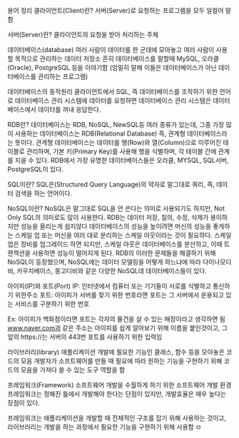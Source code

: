 용어 정리 클라이언트(Client)란? 서버(Server)로 요청하는 프로그램을 모두 일컬어 말함

서버(Server)란? 클라이언트의 요청을 받아 처리하는 주체

데이터베이스(database) 여러 사람이 데이터를 한 군데에 모아놓고 여러 사람이 사용할 목적으로 관리하는 데이터 저장소 흔히 데이터베이스를 말할때 MySQL, 오라클(Oracle), PostgreSQL 등을 이야기함 (엄밀히 말해 이들은 데이터베이스가 아닌 데이터베이스를 관리하는 프로그램)

데이터베이스의 동작원리 클라이언트에서 SQL, 즉 데이터베이스를 조작하기 위한 언어로 데이터베이스 관리 시스템에 데이터를 요청하면 데이터베이스 관리 시스템은 데이터베이스에서 데이터를 꺼내 응답한다.

RDB란? 데이터베이스는 RDB, NoSQL, NewSQL등 여러 종류가 있는데, 그중 가장 많이 사용하는 데이터베이스는 RDB(Relational Database) 즉, 관계형 데이터베이스라는 뜻이다. 관계형 데이터베이스는 데이터를 행(Row)와 열(Column)으로 이루어진 테이블로 관리하며, 기본 키(Primary Key)를 사용해 행을 식별하며, 각 테이블 간에 관계를 지을 수 있다. RDB에서 가장 유명한 데이터베이스들은 오라클, MYSQL, SQL서버, PostgreSQL이 있다.

SQL이란? SQL은(Structured Query Language)의 약자로 말그대로 쿼리, 즉, 데이터 검색을 하는 언어이다.

NoSQL이란? NoSQL은 말그대로 SQL을 안 쓴다는 의미로 사용되기도 하지만, Not Only SQL의 의미로도 많이 사용한다. RDB는 데이터 저장, 질의, 수정, 삭제가 용이하지만 성능을 올리는게 쉽지않다 데이터베이스의 성능을 높이려면 머신의 성능을 좋게하는 스케일 업 또는 머신을 여러 대로 분리하는 스케일 아웃이라는 것이 필요하다. 스케일 업은 장비를 업그레이드 하면 되지만, 스케일 아웃은 데이터베이스를 분산하고, 이때 트랜잭션을 사용하면 성능이 떨어지게 된다. RDB의 이러한 문제들을 해결하기 위해 NoSQL이 등장했으며, NoSQL에는 데이터 모델링을 어떻게 하느냐에 따라 다이나모디비, 카우치베이스, 몽고디비와 같은 다양한 NoSQL데 데이터베이스들이 있다.

아이피(IP)와 포트(Port) IP: 인터넷에서 컴퓨터 또는 기기들이 서로를 식별하고 통신하기 위한주소 포트: 아이피가 서버를 찾기 위한 번호라면 포트는 그 서버에서 운용되고 있는 서비스를 구분하기 위한 번호

Ex: 아이피가 백화점이라면 포트는 각자의 물건을 살 수 있는 매장이라고 생각하면 됨 www.naver.com과 같은 주소는 아이피를 쉽게 알아보기 위해 이름을 붙인것이고, 그 앞의 https://는 서버의 443번 포트를 사용하기 위한 입력임

라이브러리(library) 애플리케이션 개발에 필요한 기능인 클래스, 함수 등을 모아놓은 코드의 모음 개발자가 소프트웨어를 만들 때 필요에 따라 원하는 기능을 구현하기 위해 코드의 모음을 가져다 쓸 수 있는 도구 역할을 함

프레임워크(Framework) 소프트웨어 개발을 수월하게 하기 위한 소프트웨어 개발 환경 프레임워크는 정해진 틀에서 개발해야 한다는 단점이 있지만, 개발효율은 매우 높다는 장점이 있다.

프레임워크는 애플리케이션을 개발할 때 전체적인 구조를 잡기 위해 사용하는 것이고, 라이브러리는 개발을 하는 과정에서 필요한 기능을 구현하기 위해 사용함 ㅁ
